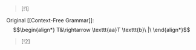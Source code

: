 >[!1]

Original [[Context-Free Grammar]]: $$\begin{align*}
T&\rightarrow \texttt{aa}T \texttt{b}\ |\ 
\end{align*}$$

>[!2]



